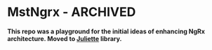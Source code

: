 # MstNgrx - ARCHIVED

**This repo was a playground for the initial ideas of enhancing NgRx architecture. Moved to [Juliette](https://github.com/stanimirovic/juliette) library.**

